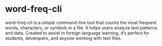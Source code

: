 # word-freq-cli
word-freq-cli is a simple command-line tool that counts the most frequent words, characters, or symbols in a file. It helps users analyze text patterns and data. Created to assist in foreign language learning, it’s perfect for students, developers, and anyone working with text files.
